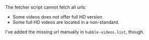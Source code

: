 The fetcher script cannot fetch all urls:

- Some videos does not offer full HD version
- Some full HD videos are located in a non-standard.

I've added the missing url manually in `hubble-videos.list`, though.
